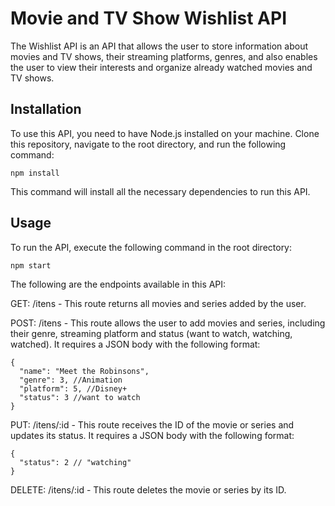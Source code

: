# Movie and TV Show Wishlist API

The Wishlist API is an API that allows the user to store information about movies and TV shows, their streaming platforms, genres, and also enables the user to view their interests and organize already watched movies and TV shows.

<h2>Installation</h2>
To use this API, you need to have Node.js installed on your machine. Clone this repository, navigate to the root directory, and run the following command:

```npm install```

This command will install all the necessary dependencies to run this API.

<h2>Usage</h2>
To run the API, execute the following command in the root directory:

```npm start```

The following are the endpoints available in this API:

GET: /itens - This route returns all movies and series added by the user.

POST: /itens - This route allows the user to add movies and series, including their genre, streaming platform and status (want to watch, watching, watched). It requires a JSON body with the following format:

```
{
  "name": "Meet the Robinsons",
  "genre": 3, //Animation
  "platform": 5, //Disney+
  "status": 3 //want to watch
}
```

PUT: /itens/:id - This route receives the ID of the movie or series and updates its status. It requires a JSON body with the following format:

```
{
  "status": 2 // "watching"
}
```

DELETE: /itens/:id - This route deletes the movie or series by its ID.
